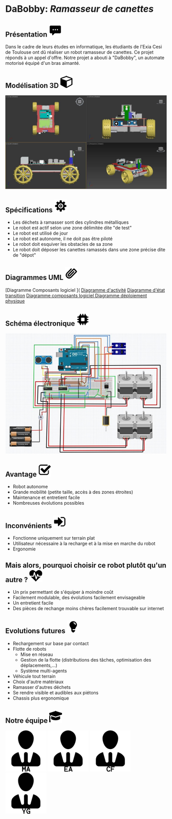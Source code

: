 # DaBobby: *Ramasseur de canettes*
## Présentation ![logo](/Files/Images/Icones/bulle.png)
Dans le cadre de leurs études en informatique, les étudiants de l'Exia Cesi de Toulouse ont dû réaliser un robot ramasseur de canettes. Ce projet réponds à un appel d'offre.
Notre projet a abouti à "DaBobby", un automate motorisé équipé d'un bras aimanté.

## Modélisation 3D ![logo](/Files/Images/Icones/cube.png)

![3DModel](/Files/Images/3DModel.jpg)

## Spécifications ![logo](/Files/Images/Icones/rouage.png)
* Les déchets à ramasser sont des cylindres métalliques
* Le robot est actif selon une zone délimitée dite "de test"
* Le robot est utilisé de jour
* Le robot est autonome, il ne doit pas être piloté
* Le robot doit esquiver les obstacles de sa zone
* Le robot doit déposer les canettes ramassés dans une zone précise dite de "dépot"

## Diagrammes UML ![logo](/Files/Images/Icones/trombone.png)
[Diagramme Composants logiciel ](
[Diagramme d'activité](https://github.com/Bruhm/ProjetDABOBBY/blob/master/Files/Images/Activite.mdj)
[Diagramme d'état transition](https://github.com/Bruhm/ProjetDABOBBY/blob/master/Files/Images/Etat.mdj)
[Diagramme composants logiciel ](https://github.com/Bruhm/ProjetDABOBBY/blob/master/Files/Images/ComposantLogiciel.mdj)
[Diagramme déploiement physique ](https://github.com/Bruhm/ProjetDABOBBY/blob/master/Files/Images/DeploiementPhysique.mdj)

## Schéma électronique ![logo](/Files/Images/Icones/chip.png)

![logo](/Files/Images/montageelecv1.JPG)

## Avantage ![logo](/Files/Images/Icones/check.png)
* Robot autonome
* Grande mobilité (petite taille, accès à des zones étroites)
* Maintenance et entretient facile
* Nombreuses évolutions possibles

## Inconvénients ![logo](/Files/Images/Icones/arrowin.png)
* Fonctionne uniquement sur terrain plat
* Utilisateur nécessaire à la recharge et à la mise en marche du robot
* Ergonomie

## Mais alors, pourquoi choisir ce robot plutôt qu'un autre ? ![logo](/Files/Images/Icones/heartbeat.png)
* Un prix permettant de s'équiper à moindre coût
* Facilement modulable, des évolutions facilement envisageable
* Un entretient facile
* Des pièces de rechange moins chères facilement trouvable sur internet

## Evolutions futures ![logo](/Files/Images/Icones/ampoule.png)
* Rechargement sur base par contact
* Flotte de robots
  * Mise en réseau
  * Gestion de la flotte (distributions des tâches, optimisation des déplacements,...)
  * Système multi-agents
* Véhicule tout terrain
* Choix d'autre matériaux
* Ramasser d'autres déchets
* Se rendre visible et audibles aux piétons
* Chassis plus ergonomique

## Notre équipe ![logo](/Files/Images/Icones/graduation.png)
![logo](/Files/Images/Icones/MA.png)
![logo](/Files/Images/Icones/EA.png)
![logo](/Files/Images/Icones/CF.png)
![logo](/Files/Images/Icones/YG.png)


